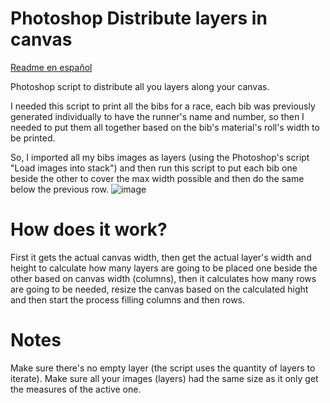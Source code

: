 # Photoshop Distribute layers in canvas
[Readme en español](https://github.com/ciskosv/Photoshop-Distribute-layers-in-canvas/blob/main/README%20ES.md)

Photoshop script to distribute all you layers along your canvas.

I needed this script to print all the bibs for a race, each bib was previously generated individually to have the runner's name and number, so then I needed to put them all together based on the bib's material's roll's width to be printed.

So, I imported all my bibs images as layers (using the Photoshop's script "Load images into stack") and then run this script to put each bib one beside the other to cover the max width possible and then do the same below the previous row.
![image](https://user-images.githubusercontent.com/494355/174456751-ba9e7707-1a4f-4165-a544-897c3643a7c2.png)

# How does it work?
First it gets the actual canvas width, then get the actual layer's width and height to calculate how many layers are going to be placed one beside the other based on canvas width (columns), then it calculates how many rows are going to be needed, resize the canvas based on the calculated hight and then start the process filling columns and then rows.

# Notes
Make sure there's no empty layer (the script uses the quantity of layers to iterate).  Make sure all your images (layers) had the same size as it only get the measures of the active one.

